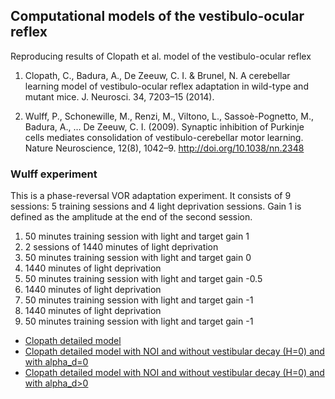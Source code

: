 ## Computational models of the vestibulo-ocular reflex

Reproducing results of Clopath et al. model of the vestibulo-ocular reflex

1. Clopath, C., Badura, A., De Zeeuw, C. I. & Brunel, N. A cerebellar learning model of vestibulo-ocular reflex adaptation in wild-type and mutant mice. J. Neurosci. 34, 7203–15 (2014).

2. Wulff, P., Schonewille, M., Renzi, M., Viltono, L., Sassoè-Pognetto, M., Badura, A., … De Zeeuw, C. I. (2009). Synaptic inhibition of Purkinje cells mediates consolidation of vestibulo-cerebellar motor learning. Nature Neuroscience, 12(8), 1042–9. http://doi.org/10.1038/nn.2348

### Wulff experiment

This is a phase-reversal VOR adaptation experiment. It consists of 9 sessions: 5 training sessions and 4 light deprivation sessions. Gain 1 is defined as the amplitude at the end of the second session.

1. 50 minutes training session with light and target gain 1
2. 2 sessions of 1440 minutes of light deprivation
3. 50 minutes training session with light and target gain 0
4. 1440 minutes of light deprivation
5. 50 minutes training session with light and target gain -0.5
6. 1440 minutes of light deprivation
7. 50 minutes training session with light and target gain -1
8. 1440 minutes of light deprivation
9. 50 minutes training session with light and target gain -1

- [Clopath detailed model](http://xdurana.github.io/vor/simulations/parametric/html/clopath.html)
- [Clopath detailed model with NOI and without vestibular decay (H=0) and with alpha_d=0](http://xdurana.github.io/vor/simulations/parametric/html/noi.html)
- [Clopath detailed model with NOI and without vestibular decay (H=0) and with alpha_d>0](http://xdurana.github.io/vor/simulations/parametric/html/noialpha.html)
